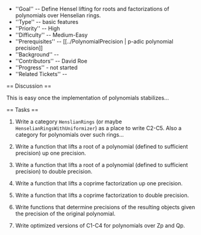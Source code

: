  * ''Goal'' -- Define Hensel lifting for roots and factorizations of polynomials over Henselian rings.
 * ''Type'' -- basic features
 * ''Priority'' -- High
 * ''Difficulty'' -- Medium-Easy
 * ''Prerequisites'' -- [[../PolynomialPrecision | p-adic polynomial precision]]
 * ''Background'' -- 
 * ''Contributors'' -- David Roe
 * ''Progress'' - not started
 * ''Related Tickets'' -- 

== Discussion ==

This is easy once the implementation of polynomials stabilizes...

== Tasks ==

 1. Write a category `HenslianRings` (or maybe `HenselianRingsWithUniformizer`) as a place to write C2-C5.  Also a category for polynomials over such rings...

 1. Write a function that lifts a root of a polynomial (defined to sufficient precision) up one precision.

 1. Write a function that lifts a root of a polynomial (defined to sufficient precision) to double precision.

 1. Write a function that lifts a coprime factorization up one precision.

 1. Write a function that lifts a coprime factorization to double precision.

 1. Write functions that determine precisions of the resulting objects given the precision of the original polynomial.

 1. Write optimized versions of C1-C4 for polynomials over Zp and Qp.
